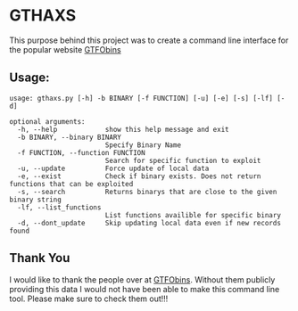 # GTHAXS

This purpose behind this project was to create a command line interface for the popular website [GTFObins](https://gtfobins.github.io/)

## Usage:

```
usage: gthaxs.py [-h] -b BINARY [-f FUNCTION] [-u] [-e] [-s] [-lf] [-d]

optional arguments:
  -h, --help            show this help message and exit
  -b BINARY, --binary BINARY
                        Specify Binary Name
  -f FUNCTION, --function FUNCTION
                        Search for specific function to exploit
  -u, --update          Force update of local data
  -e, --exist           Check if binary exists. Does not return functions that can be exploited
  -s, --search          Returns binarys that are close to the given binary string
  -lf, --list_functions
                        List functions availible for specific binary
  -d, --dont_update     Skip updating local data even if new records found
```

## Thank You
I would like to thank the people over at [GTFObins](https://gtfobins.github.io/). Without them publicly providing this data I would not have been able to make this command line tool. Please make sure to check them out!!!
